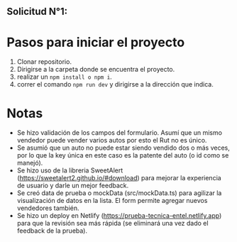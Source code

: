 ## Solicitud N°1:

# Pasos para iniciar el proyecto

1. Clonar repositorio.
2. Dirigirse a la carpeta donde se encuentra el proyecto.
3. realizar un `npm install o npm i`.
4. correr el comando `npm run dev` y dirigirse a la dirección que indica.

# Notas

- Se hizo validación de los campos del formulario. Asumí que un mismo vendedor puede vender varios autos por esto el Rut no es único.
- Se asumió que un auto no puede estar siendo vendido dos o más veces, por lo que la key única en este caso es la patente del auto (o id como se manejó).
- Se hizo uso de la libreria SweetAlert (https://sweetalert2.github.io/#download) para mejorar la experiencia de usuario y darle un mejor feedback.
- Se creó data de prueba o mockData (src/mockData.ts) para agilizar la visualización de datos en la lista. El form permite agregar nuevos vendedores también.
- Se hizo un deploy en Netlify (https://prueba-tecnica-entel.netlify.app) para que la revisión sea más rápida (se eliminará una vez dado el feedback de la prueba).
